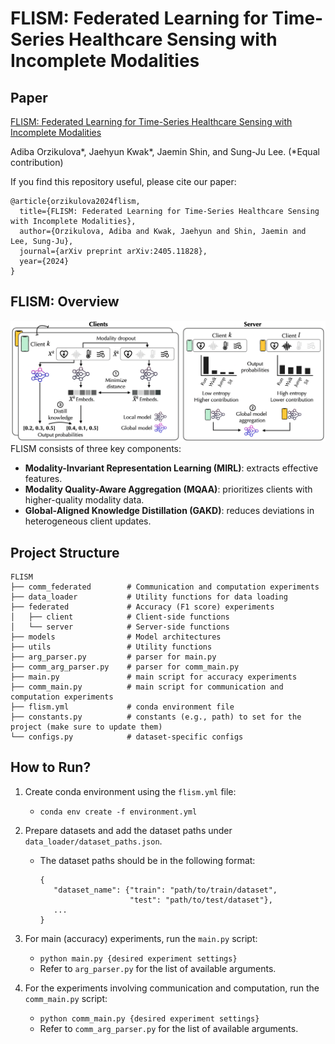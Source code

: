 # FLISM: Federated Learning for Time-Series Healthcare Sensing with Incomplete Modalities


## Paper


[FLISM: Federated Learning for Time-Series Healthcare Sensing with Incomplete Modalities](https://arxiv.org/abs/2405.11828)

Adiba Orzikulova*, Jaehyun Kwak*, Jaemin Shin, and Sung-Ju Lee. (*Equal contribution)

If you find this repository useful, please cite our paper:
```
@article{orzikulova2024flism,
  title={FLISM: Federated Learning for Time-Series Healthcare Sensing with Incomplete Modalities},
  author={Orzikulova, Adiba and Kwak, Jaehyun and Shin, Jaemin and Lee, Sung-Ju},
  journal={arXiv preprint arXiv:2405.11828},
  year={2024}
}
```

## FLISM: Overview



![FLISM Overview](figures/flism_overview.png)
FLISM consists of three key components:
- **Modality-Invariant Representation Learning (MIRL)**: extracts effective features.
- **Modality Quality-Aware Aggregation (MQAA)**: prioritizes clients with higher-quality modality data.
- **Global-Aligned Knowledge Distillation (GAKD)**: reduces deviations in heterogeneous client updates.


## Project Structure


```
FLISM
├── comm_federated        # Communication and computation experiments
├── data_loader           # Utility functions for data loading
├── federated             # Accuracy (F1 score) experiments
│   ├── client            # Client-side functions
│   └── server            # Server-side functions
├── models                # Model architectures
├── utils                 # Utility functions
├── arg_parser.py         # parser for main.py
├── comm_arg_parser.py    # parser for comm_main.py
├── main.py               # main script for accuracy experiments
├── comm_main.py          # main script for communication and computation experiments
├── flism.yml             # conda environment file
├── constants.py          # constants (e.g., path) to set for the project (make sure to update them)
└── configs.py            # dataset-specific configs

```

## How to Run?



1. Create conda environment using the `flism.yml` file:
   - `conda env create -f environment.yml`
2. Prepare datasets and add the dataset paths under `data_loader/dataset_paths.json`.
   - The dataset paths should be in the following format:
     ```
     {
        "dataset_name": {"train": "path/to/train/dataset",
                         "test": "path/to/test/dataset"},
        ...
     }
     ```
3. For main (accuracy) experiments, run the `main.py` script:
   - `python main.py {desired experiment settings}`
   - Refer to `arg_parser.py` for the list of available arguments.

4. For the experiments involving communication and computation, run the `comm_main.py` script:
   - `python comm_main.py {desired experiment settings}`
   - Refer to `comm_arg_parser.py` for the list of available arguments.


